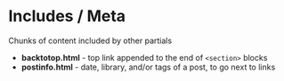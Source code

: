 # Includes / Meta

Chunks of content included by other partials

 - **backtotop.html** - top link appended to the end of `<section>` blocks
 - **postinfo.html** - date, library, and/or tags of a post, to go next to links
